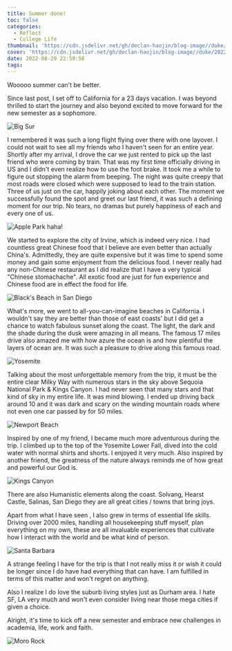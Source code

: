 ```yaml
---
title: Summer done!
toc: false
categories:
  - Reflect
  - College Life
thumbnail: 'https://cdn.jsdelivr.net/gh/declan-haojin/blog-image//duke/20220828230156.png'
cover: 'https://cdn.jsdelivr.net/gh/declan-haojin/blog-image//duke/20220828230156.png'
date: 2022-08-29 22:59:58
tags:
---
```


Wooooo summer can't be better.

<!--more-->

Since last post, I set off to California for a 23 days vacation. I was beyond thrilled to start the journey and also beyond excited to move forward for the new semester as a sophomore.

![Big Sur](https://cdn.jsdelivr.net/gh/declan-haojin/blog-image//duke/20220828233731.png)

I remembered it was such a long flight flying over there with one layover. I could not wait to see all my friends who I haven't seen for an entire year. Shortly after my arrival, I drove the car we just rented to pick up the last friend who were coming by train. That was my first time officially driving in US and I didn't even realize how to use the foot brake. It took me a while to figure out stopping the alarm from beeping. The night was quite creepy that most roads were closed which were supposed to lead to the train station. Three of us just on the car, happily joking about each other. The moment we successfully found the spot and greet our last friend, it was such a defining moment for our trip. No tears, no dramas but purely happiness of each and every one of us.

![Apple Park haha!](https://cdn.jsdelivr.net/gh/declan-haojin/blog-image//duke/20220828234212.png)

We started to explore the city of Irvine, which is indeed very nice. I had countless great Chinese food that I believe are even better than actually China's. Admittedly, they are quite expensive but it was time to spend some money and gain some enjoyment from the delicious food. I never really had any non-Chinese restaurant as I did realize that I have a very typical "Chinese stomachache". All exotic food are just for fun experience and Chinese food are in effect the food for life.

![Black's Beach in San Diego](https://cdn.jsdelivr.net/gh/declan-haojin/blog-image//duke/20220828233807.png)

What's more, we went to all-you-can-imagine beaches in California. I wouldn't say they are better than those of east coasts' but I did get a chance to watch fabulous sunset along the coast. The light, the dark and the shade during the dusk were amazing in all means. The famous 17 miles drive also amazed me with how azure the ocean is and how plentiful the layers of ocean are. It was such a pleasure to drive along this famous road.

![Yosemite](https://cdn.jsdelivr.net/gh/declan-haojin/blog-image//duke/20220828234250.png)

Talking about the most unforgettable memory from the trip, it must be the entire clear Milky Way with numerous stars in the sky above Sequoia National Park & Kings Canyon. I had never seen that many stars and that kind of sky in my entire life. It was mind blowing. I ended up driving back around 10 and it was dark and scary on the winding mountain roads where not even one car passed by for 50 miles.

![Newport Beach](https://cdn.jsdelivr.net/gh/declan-haojin/blog-image//duke/20220828233951.png)


Inspired by one of my friend, I became much more adventurous during the trip. I climbed up to the top of the Yosemite Lower Fall, dived into the cold water with normal shirts and shorts. I enjoyed it very much. Also inspired by another friend, the greatness of the nature always reminds me of how great and powerful our God is.

![Kings Canyon](https://cdn.jsdelivr.net/gh/declan-haojin/blog-image//duke/20220828234327.png)

There are also Humanistic elements along the coast. Solvang, Hearst Castle, Salinas, San Diego they are all great cities / towns that bring joys.

Apart from what I have seen , I also grew in terms of essential life skills. Driving over 2000 miles, handling all housekeeping stuff myself, plan everything on my own, these are all invaluable experiences that cultivate how I interact with the world and be what kind of person.

![Santa Barbara](https://cdn.jsdelivr.net/gh/declan-haojin/blog-image//duke/20220828234053.png)

A strange feeling I have for the trip is that I not really miss it or wish it could be longer since I do have had everything that can have. I am fulfilled in terms of this matter and won't regret on anything.

Also I realize I do love the suburb living styles just as Durham area. I hate SF, LA very much and won't even consider living near those mega cities if given a choice.

Alright, it's time to kick off a new semester and embrace new challenges in academia, life, work and faith.

![Moro Rock](https://cdn.jsdelivr.net/gh/declan-haojin/blog-image//duke/20220828233701.png)


